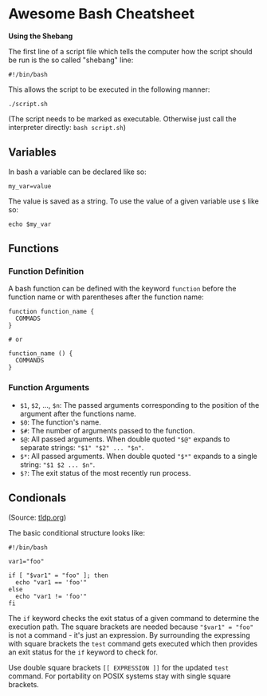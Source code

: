 # Awesome Bash Cheatsheet

**Using the Shebang**

The first line of a script file which tells the computer how the script should be run is the so called "shebang" line:

```
#!/bin/bash
```

This allows the script to be executed in the following manner:

```
./script.sh
```

(The script needs to be marked as executable. Otherwise just call the interpreter directly: `bash script.sh`)


## Variables

In bash a variable can be declared like so:

```
my_var=value
```

The value is saved as a string.
To use the value of a given variable use `$` like so:

```
echo $my_var
```

## Functions

### Function Definition

A bash function can be defined with the keyword `function` before the function name or with parentheses after the function name:

```
function function_name {
  COMMADS
}

# or

function_name () {
  COMMANDS
}
```


### Function Arguments

- `$1`, `$2`, ..., `$n`: The passed arguments corresponding to the position of the argument after the functions name.
- `$0`: The function's name.
- `$#`: The number of arguments passed to the function.
- `$@`: All passed arguments. When double quoted `"$@"` expands to separate strings: `"$1" "$2" ... "$n"`.
- `$*`: All passed arguments. When double quoted `"$*"` expands to a single string: `"$1 $2 ... $n"`.
- `$?`: The exit status of the most recently run process.


## Condionals
(Source: [tldp.org](https://tldp.org/HOWTO/Bash-Prog-Intro-HOWTO-6.html))

The basic conditional structure looks like:

```
#!/bin/bash

var1="foo"

if [ "$var1" = "foo" ]; then
  echo "var1 == 'foo'"
else
  echo "var1 != 'foo'"
fi
```

The `if` keyword checks the exit status of a given command to determine the execution path.
The square brackets are needed because `"$var1" = "foo"` is not a command - it's just an expression.
By surrounding the expressing with square brackets the `test` command gets executed which then provides an exit status for the `if` keyword to check for.

Use double square brackets `[[ EXPRESSION ]]` for the updated `test` command.
For portability on POSIX systems stay with single square brackets.
